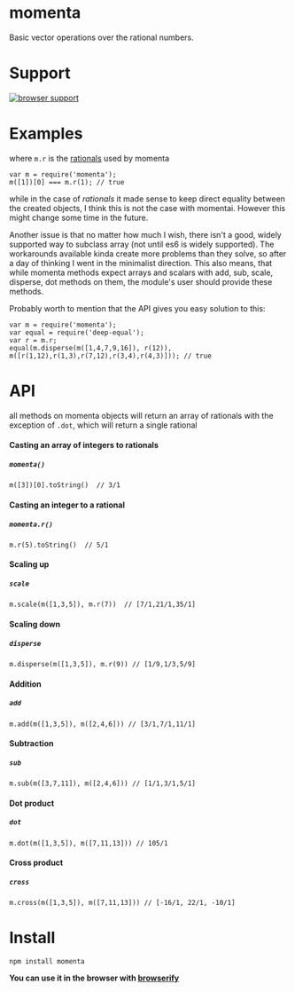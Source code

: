 # momenta

Basic vector operations over the rational numbers.

# Support
[![browser support](https://ci.testling.com/ashnur/momenta.png)](https://ci.testling.com/ashnur/momenta)

# Examples
where `m.r` is the [rationals](https://github.com/ashnur/rationals/) used by momenta
```
var m = require('momenta');
m([1])[0] === m.r(1); // true
```

while in the case of *rationals* it made sense to keep direct equality between the
created objects, I think this is not the case with momentai.
However this might change some time in the future.

Another issue is that no matter how much I wish, there isn't a good, widely supported
way to subclass array (not until es6 is widely supported). The workarounds available
kinda create more problems than they solve, so after a day of thinking I went
in the minimalist direction. This also means, that while momenta methods expect
arrays and scalars with add, sub, scale, disperse, dot methods on them, the module's
user should provide these methods.

Probably worth to mention that the API gives you easy solution to this:

```
var m = require('momenta');
var equal = require('deep-equal');
var r = m.r;
equal(m.disperse(m([1,4,7,9,16]), r(12)), m([r(1,12),r(1,3),r(7,12),r(3,4),r(4,3)])); // true
```

# API
all methods on momenta objects  will return an array of rationals
with the exception of `.dot`, which will return a single rational

#### Casting an array of integers to rationals
##### `momenta()`
```
m([3])[0].toString()  // 3/1
```

#### Casting an integer to a rational
##### `momenta.r()`
```
m.r(5).toString()  // 5/1
```

#### Scaling up
##### `scale`
```
m.scale(m([1,3,5]), m.r(7))  // [7/1,21/1,35/1]
```

#### Scaling down
##### `disperse`
```
m.disperse(m([1,3,5]), m.r(9)) // [1/9,1/3,5/9]
```

#### Addition
##### `add`
```
m.add(m([1,3,5]), m([2,4,6])) // [3/1,7/1,11/1]
```

#### Subtraction
##### `sub`
```
m.sub(m([3,7,11]), m([2,4,6])) // [1/1,3/1,5/1]
```

#### Dot product
##### `dot`
```
m.dot(m([1,3,5]), m([7,11,13])) // 105/1
```

#### Cross product
##### `cross`
```
m.cross(m([1,3,5]), m([7,11,13])) // [-16/1, 22/1, -10/1]
```

# Install
```
npm install momenta
```


**You can use it in the browser with [browserify](http://browserify.org/)**


